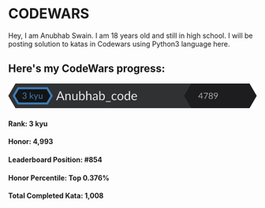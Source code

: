 # CODEWARS 

Hey, I am Anubhab Swain. I am 18 years old and still in high school.
I will be posting solution to katas in Codewars using Python3 language here.

## Here's my CodeWars progress:

[![My Profile.](https://github.com/anubhab-code/Codewars/blob/master/progress.svg "My Profile.")](http://codewars.com/users/Anubhab_code "My Profile.")

#### Rank: 3 kyu
#### Honor: 4,993
#### Leaderboard Position: #854
#### Honor Percentile: Top 0.376%
#### Total Completed Kata: 1,008

